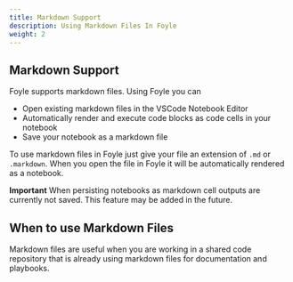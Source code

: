 ```yaml
---
title: Markdown Support
description: Using Markdown Files In Foyle
weight: 2
---
```


## Markdown Support

Foyle supports markdown files. Using Foyle you can

* Open existing markdown files in the VSCode Notebook Editor
* Automatically render and execute code blocks as code cells in your notebook
* Save your notebook as a markdown file

To use markdown files in Foyle just give your file an extension of `.md` or `.markdown`. When you open the file in Foyle
it will be automatically rendered as a notebook.

**Important** When persisting notebooks as markdown cell outputs are currently not saved. This feature may be added
in the future.

## When to use Markdown Files

Markdown files are useful when you are working in a shared code repository that is already using markdown files
for documentation and playbooks.
